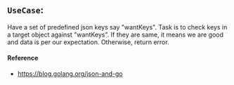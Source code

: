 ## `UseCase`: 

Have a set of predefined json keys say "wantKeys". Task is to check keys in a target object against "wantKeys". If they are same, it means we are good and data is per our expectation. Otherwise, return error. 



#### Reference 
- https://blog.golang.org/json-and-go

